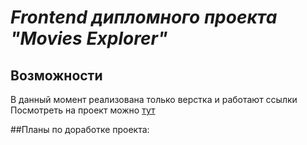 ***Frontend дипломного проекта "Movies Explorer"***
===================================================

## Возможности <br>
В данный момент реализована только верстка и работают ссылки<br>
Посмотреть на проект можно [тут](https://searchfilms.nomoredomains.rocks)  

##Планы по доработке проекта:




